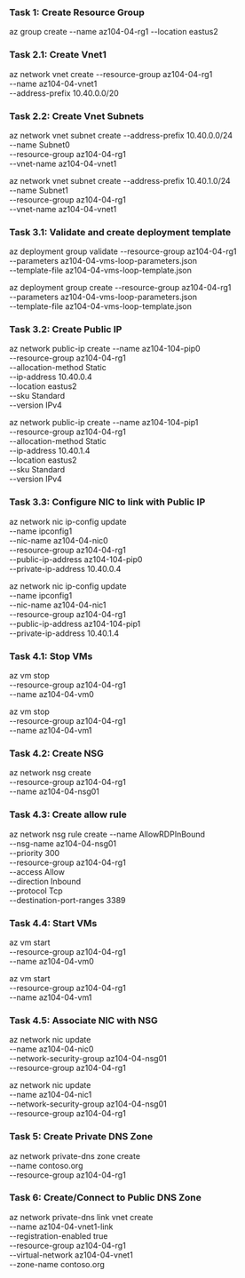### Task 1: Create Resource Group
az group create --name az104-04-rg1 --location eastus2

### Task 2.1: Create Vnet1
az network vnet create  --resource-group az104-04-rg1 \
                        --name az104-04-vnet1 \
                        --address-prefix 10.40.0.0/20

### Task 2.2: Create Vnet Subnets
az network vnet subnet create --address-prefix 10.40.0.0/24 \
                              --name Subnet0 \
                              --resource-group az104-04-rg1 \
                              --vnet-name az104-04-vnet1

az network vnet subnet create --address-prefix 10.40.1.0/24 \
                              --name Subnet1 \
                              --resource-group az104-04-rg1 \
                              --vnet-name az104-04-vnet1

### Task 3.1: Validate and create deployment template
az deployment group validate --resource-group az104-04-rg1 \
                             --parameters az104-04-vms-loop-parameters.json \
                             --template-file az104-04-vms-loop-template.json

az deployment group create --resource-group az104-04-rg1 \
                    --parameters az104-04-vms-loop-parameters.json \
                    --template-file az104-04-vms-loop-template.json

### Task 3.2: Create Public IP
az network public-ip create --name az104-104-pip0 \
                            --resource-group az104-04-rg1 \
                            --allocation-method Static \
                            --ip-address 10.40.0.4 \
                            --location eastus2 \
                            --sku Standard \
                            --version IPv4

az network public-ip create --name az104-104-pip1 \
                            --resource-group az104-04-rg1 \
                            --allocation-method Static \
                            --ip-address 10.40.1.4 \
                            --location eastus2 \
                            --sku Standard \
                            --version IPv4

### Task 3.3: Configure NIC to link with Public IP
az network nic ip-config update \
  --name ipconfig1 \
  --nic-name az104-04-nic0 \
  --resource-group az104-04-rg1 \
  --public-ip-address az104-104-pip0 \
  --private-ip-address 10.40.0.4

az network nic ip-config update \
  --name ipconfig1 \
  --nic-name az104-04-nic1 \
  --resource-group az104-04-rg1 \
  --public-ip-address az104-104-pip1 \
  --private-ip-address 10.40.1.4

### Task 4.1: Stop VMs
az vm stop \
--resource-group az104-04-rg1 \
--name az104-04-vm0

az vm stop \
--resource-group az104-04-rg1 \
--name az104-04-vm1

### Task 4.2: Create NSG
az network nsg create \
--resource-group az104-04-rg1 \
--name az104-04-nsg01

### Task 4.3: Create allow rule
az network nsg rule create --name AllowRDPInBound \
                           --nsg-name az104-04-nsg01 \
                           --priority 300 \
                           --resource-group az104-04-rg1 \
                           --access Allow \
                           --direction Inbound \
                           --protocol Tcp \
                           --destination-port-ranges 3389

### Task 4.4: Start VMs
az vm start \
--resource-group az104-04-rg1 \
--name az104-04-vm0

az vm start \
--resource-group az104-04-rg1 \
--name az104-04-vm1

### Task 4.5: Associate NIC with NSG
az network nic update \
    --name az104-04-nic0 \
    --network-security-group az104-04-nsg01 \
    --resource-group az104-04-rg1 

az network nic update \
    --name az104-04-nic1 \
    --network-security-group az104-04-nsg01 \
    --resource-group az104-04-rg1 


### Task 5: Create Private DNS Zone
az network private-dns zone create \
    --name 	contoso.org \
    --resource-group az104-04-rg1


### Task 6: Create/Connect to Public DNS Zone
az network private-dns link vnet create \
    --name az104-04-vnet1-link \
    --registration-enabled  true \
    --resource-group az104-04-rg1 \
    --virtual-network az104-04-vnet1 \
    --zone-name contoso.org